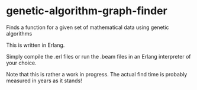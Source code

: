# genetic-algorithm-graph-finder
Finds a function for a given set of mathematical data using genetic algorithms

This is written in Erlang.

Simply compile the .erl files or run the .beam files in an Erlang interpreter of your choice.

Note that this is rather a work in progress. The actual find time is probably measured in years as it stands!
